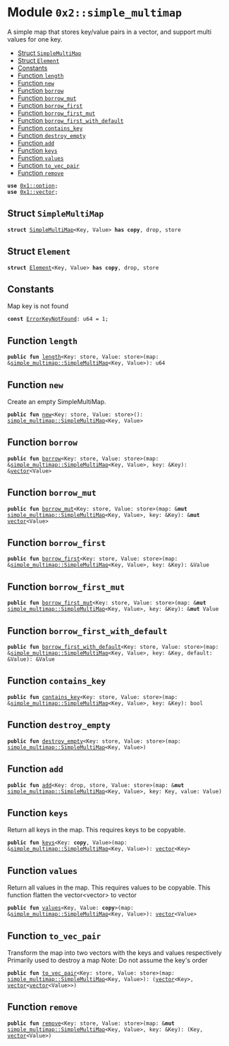 
<a name="0x2_simple_multimap"></a>

# Module `0x2::simple_multimap`

A simple map that stores key/value pairs in a vector, and support multi values for one key.


-  [Struct `SimpleMultiMap`](#0x2_simple_multimap_SimpleMultiMap)
-  [Struct `Element`](#0x2_simple_multimap_Element)
-  [Constants](#@Constants_0)
-  [Function `length`](#0x2_simple_multimap_length)
-  [Function `new`](#0x2_simple_multimap_new)
-  [Function `borrow`](#0x2_simple_multimap_borrow)
-  [Function `borrow_mut`](#0x2_simple_multimap_borrow_mut)
-  [Function `borrow_first`](#0x2_simple_multimap_borrow_first)
-  [Function `borrow_first_mut`](#0x2_simple_multimap_borrow_first_mut)
-  [Function `borrow_first_with_default`](#0x2_simple_multimap_borrow_first_with_default)
-  [Function `contains_key`](#0x2_simple_multimap_contains_key)
-  [Function `destroy_empty`](#0x2_simple_multimap_destroy_empty)
-  [Function `add`](#0x2_simple_multimap_add)
-  [Function `keys`](#0x2_simple_multimap_keys)
-  [Function `values`](#0x2_simple_multimap_values)
-  [Function `to_vec_pair`](#0x2_simple_multimap_to_vec_pair)
-  [Function `remove`](#0x2_simple_multimap_remove)


<pre><code><b>use</b> <a href="">0x1::option</a>;
<b>use</b> <a href="">0x1::vector</a>;
</code></pre>



<a name="0x2_simple_multimap_SimpleMultiMap"></a>

## Struct `SimpleMultiMap`



<pre><code><b>struct</b> <a href="simple_multimap.md#0x2_simple_multimap_SimpleMultiMap">SimpleMultiMap</a>&lt;Key, Value&gt; <b>has</b> <b>copy</b>, drop, store
</code></pre>



<a name="0x2_simple_multimap_Element"></a>

## Struct `Element`



<pre><code><b>struct</b> <a href="simple_multimap.md#0x2_simple_multimap_Element">Element</a>&lt;Key, Value&gt; <b>has</b> <b>copy</b>, drop, store
</code></pre>



<a name="@Constants_0"></a>

## Constants


<a name="0x2_simple_multimap_ErrorKeyNotFound"></a>

Map key is not found


<pre><code><b>const</b> <a href="simple_multimap.md#0x2_simple_multimap_ErrorKeyNotFound">ErrorKeyNotFound</a>: u64 = 1;
</code></pre>



<a name="0x2_simple_multimap_length"></a>

## Function `length`



<pre><code><b>public</b> <b>fun</b> <a href="simple_multimap.md#0x2_simple_multimap_length">length</a>&lt;Key: store, Value: store&gt;(map: &<a href="simple_multimap.md#0x2_simple_multimap_SimpleMultiMap">simple_multimap::SimpleMultiMap</a>&lt;Key, Value&gt;): u64
</code></pre>



<a name="0x2_simple_multimap_new"></a>

## Function `new`

Create an empty SimpleMultiMap.


<pre><code><b>public</b> <b>fun</b> <a href="simple_multimap.md#0x2_simple_multimap_new">new</a>&lt;Key: store, Value: store&gt;(): <a href="simple_multimap.md#0x2_simple_multimap_SimpleMultiMap">simple_multimap::SimpleMultiMap</a>&lt;Key, Value&gt;
</code></pre>



<a name="0x2_simple_multimap_borrow"></a>

## Function `borrow`



<pre><code><b>public</b> <b>fun</b> <a href="simple_multimap.md#0x2_simple_multimap_borrow">borrow</a>&lt;Key: store, Value: store&gt;(map: &<a href="simple_multimap.md#0x2_simple_multimap_SimpleMultiMap">simple_multimap::SimpleMultiMap</a>&lt;Key, Value&gt;, key: &Key): &<a href="">vector</a>&lt;Value&gt;
</code></pre>



<a name="0x2_simple_multimap_borrow_mut"></a>

## Function `borrow_mut`



<pre><code><b>public</b> <b>fun</b> <a href="simple_multimap.md#0x2_simple_multimap_borrow_mut">borrow_mut</a>&lt;Key: store, Value: store&gt;(map: &<b>mut</b> <a href="simple_multimap.md#0x2_simple_multimap_SimpleMultiMap">simple_multimap::SimpleMultiMap</a>&lt;Key, Value&gt;, key: &Key): &<b>mut</b> <a href="">vector</a>&lt;Value&gt;
</code></pre>



<a name="0x2_simple_multimap_borrow_first"></a>

## Function `borrow_first`



<pre><code><b>public</b> <b>fun</b> <a href="simple_multimap.md#0x2_simple_multimap_borrow_first">borrow_first</a>&lt;Key: store, Value: store&gt;(map: &<a href="simple_multimap.md#0x2_simple_multimap_SimpleMultiMap">simple_multimap::SimpleMultiMap</a>&lt;Key, Value&gt;, key: &Key): &Value
</code></pre>



<a name="0x2_simple_multimap_borrow_first_mut"></a>

## Function `borrow_first_mut`



<pre><code><b>public</b> <b>fun</b> <a href="simple_multimap.md#0x2_simple_multimap_borrow_first_mut">borrow_first_mut</a>&lt;Key: store, Value: store&gt;(map: &<b>mut</b> <a href="simple_multimap.md#0x2_simple_multimap_SimpleMultiMap">simple_multimap::SimpleMultiMap</a>&lt;Key, Value&gt;, key: &Key): &<b>mut</b> Value
</code></pre>



<a name="0x2_simple_multimap_borrow_first_with_default"></a>

## Function `borrow_first_with_default`



<pre><code><b>public</b> <b>fun</b> <a href="simple_multimap.md#0x2_simple_multimap_borrow_first_with_default">borrow_first_with_default</a>&lt;Key: store, Value: store&gt;(map: &<a href="simple_multimap.md#0x2_simple_multimap_SimpleMultiMap">simple_multimap::SimpleMultiMap</a>&lt;Key, Value&gt;, key: &Key, default: &Value): &Value
</code></pre>



<a name="0x2_simple_multimap_contains_key"></a>

## Function `contains_key`



<pre><code><b>public</b> <b>fun</b> <a href="simple_multimap.md#0x2_simple_multimap_contains_key">contains_key</a>&lt;Key: store, Value: store&gt;(map: &<a href="simple_multimap.md#0x2_simple_multimap_SimpleMultiMap">simple_multimap::SimpleMultiMap</a>&lt;Key, Value&gt;, key: &Key): bool
</code></pre>



<a name="0x2_simple_multimap_destroy_empty"></a>

## Function `destroy_empty`



<pre><code><b>public</b> <b>fun</b> <a href="simple_multimap.md#0x2_simple_multimap_destroy_empty">destroy_empty</a>&lt;Key: store, Value: store&gt;(map: <a href="simple_multimap.md#0x2_simple_multimap_SimpleMultiMap">simple_multimap::SimpleMultiMap</a>&lt;Key, Value&gt;)
</code></pre>



<a name="0x2_simple_multimap_add"></a>

## Function `add`



<pre><code><b>public</b> <b>fun</b> <a href="simple_multimap.md#0x2_simple_multimap_add">add</a>&lt;Key: drop, store, Value: store&gt;(map: &<b>mut</b> <a href="simple_multimap.md#0x2_simple_multimap_SimpleMultiMap">simple_multimap::SimpleMultiMap</a>&lt;Key, Value&gt;, key: Key, value: Value)
</code></pre>



<a name="0x2_simple_multimap_keys"></a>

## Function `keys`

Return all keys in the map. This requires keys to be copyable.


<pre><code><b>public</b> <b>fun</b> <a href="simple_multimap.md#0x2_simple_multimap_keys">keys</a>&lt;Key: <b>copy</b>, Value&gt;(map: &<a href="simple_multimap.md#0x2_simple_multimap_SimpleMultiMap">simple_multimap::SimpleMultiMap</a>&lt;Key, Value&gt;): <a href="">vector</a>&lt;Key&gt;
</code></pre>



<a name="0x2_simple_multimap_values"></a>

## Function `values`

Return all values in the map. This requires values to be copyable.
This function flatten the vector<vector<Value>> to vector<Value>


<pre><code><b>public</b> <b>fun</b> <a href="simple_multimap.md#0x2_simple_multimap_values">values</a>&lt;Key, Value: <b>copy</b>&gt;(map: &<a href="simple_multimap.md#0x2_simple_multimap_SimpleMultiMap">simple_multimap::SimpleMultiMap</a>&lt;Key, Value&gt;): <a href="">vector</a>&lt;Value&gt;
</code></pre>



<a name="0x2_simple_multimap_to_vec_pair"></a>

## Function `to_vec_pair`

Transform the map into two vectors with the keys and values respectively
Primarily used to destroy a map
Note: Do not assume the key's order


<pre><code><b>public</b> <b>fun</b> <a href="simple_multimap.md#0x2_simple_multimap_to_vec_pair">to_vec_pair</a>&lt;Key: store, Value: store&gt;(map: <a href="simple_multimap.md#0x2_simple_multimap_SimpleMultiMap">simple_multimap::SimpleMultiMap</a>&lt;Key, Value&gt;): (<a href="">vector</a>&lt;Key&gt;, <a href="">vector</a>&lt;<a href="">vector</a>&lt;Value&gt;&gt;)
</code></pre>



<a name="0x2_simple_multimap_remove"></a>

## Function `remove`



<pre><code><b>public</b> <b>fun</b> <a href="simple_multimap.md#0x2_simple_multimap_remove">remove</a>&lt;Key: store, Value: store&gt;(map: &<b>mut</b> <a href="simple_multimap.md#0x2_simple_multimap_SimpleMultiMap">simple_multimap::SimpleMultiMap</a>&lt;Key, Value&gt;, key: &Key): (Key, <a href="">vector</a>&lt;Value&gt;)
</code></pre>
